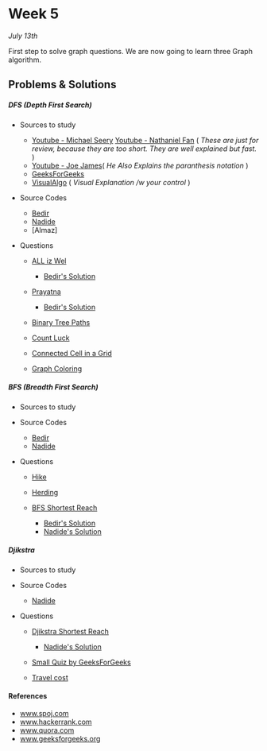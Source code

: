 # Week 5
<em>July 13th</em>

First step to solve graph questions. We are now going to learn three Graph algorithm.

## Problems & Solutions
##### DFS (Depth First Search)
  
  - Sources to study
    - [Youtube - Michael Seery](https://www.youtube.com/watch?v=bkROCj-BTWE)   [Youtube - Nathaniel Fan](https://www.youtube.com/watch?v=mE_PCK0oFyo) ( _These are just for review, because they are too short. They are well explained but fast._ )
    - [Youtube - Joe James](http://www.geeksforgeeks.org/sieve-of-eratosthenes/)( _He Also Explains the paranthesis notation_ )
    - [GeeksForGeeks](http://www.geeksforgeeks.org/depth-first-traversal-for-a-graph/)
    - [VisualAlgo](http://visualgo.net/dfsbfs) ( _Visual Explanation /w your control_ )
  
  - Source Codes
    - [Bedir](https://github.com/BedirT/AlgorithmsL/blob/master/Algorithms/Graph/dfs.cpp)
    - [Nadide](https://github.com/nadide/ACM-ICPC/blob/master/codes/graph_DFS.c)
    - [Almaz]
  
  - Questions
    - [ALL iz Wel](http://www.spoj.com/problems/ALLIZWEL/)
      - [Bedir's Solution](https://github.com/BedirT/AlgorithmsL/blob/master/Problems/Curriculum%20Q's/Week%205/ALLIZZWELL.cpp)
    
    - [Prayatna](http://www.spoj.com/problems/CAM5/)
      - [Bedir's Solution](https://github.com/BedirT/AlgorithmsL/blob/master/Problems/Curriculum%20Q's/Week%205/Prayatna.cpp)
    
    - [Binary Tree Paths](https://leetcode.com/problems/binary-tree-paths/) 
    
    - [Count Luck](https://www.hackerrank.com/challenges/count-luck)
    
    - [Connected Cell in a Grid](https://www.hackerrank.com/challenges/connected-cell-in-a-grid)
      
    - [Graph Coloring](http://codeforces.com/problemset/problem/662/B)
    


##### BFS (Breadth First Search)

 - Sources to study
  
  - Source Codes
    - [Bedir](https://github.com/BedirT/AlgorithmsL/blob/master/Algorithms/Graph/bfs.cpp)
    - [Nadide](https://github.com/nadide/ACM-ICPC/blob/master/codes/graph_BFS.c)
  
  - Questions
    - [Hike](http://www.spoj.com/problems/HIKE/)
      
    - [Herding](http://www.spoj.com/problems/HERDING/)
    
    - [BFS Shortest Reach](https://www.hackerrank.com/challenges/bfsshortreach)
      - [Bedir's Solution](https://github.com/BedirT/AlgorithmsL/blob/master/Problems/HackerRank/Graph%20Theory/Breadth%20First%20Search%20_%20Shortest%20Reach.cpp)
      - [Nadide's Solution](https://github.com/nadide/ACM-ICPC/blob/master/problems/hackerrank/breadthFirstSearchShortestPath.c)



##### Djikstra

  - Sources to study
  
  - Source Codes
    - [Nadide](https://github.com/nadide/ACM-ICPC/blob/master/codes/graph_Dijkstra.c)
  
  - Questions
    - [Djikstra Shortest Reach](https://www.hackerrank.com/challenges/dijkstrashortreach)
      - [Nadide's Solution](https://github.com/nadide/ACM-ICPC/blob/master/problems/hackerrank/dijkstraShortestPath.c)
      
    - [Small Quiz by GeeksForGeeks](http://quiz.geeksforgeeks.org/algorithms/graph-shortest-paths/)
    
    - [Travel cost](http://www.spoj.com/problems/TRVCOST/)



#### References

- www.spoj.com
- www.hackerrank.com
- www.quora.com
- www.geeksforgeeks.org

